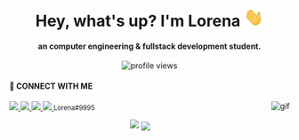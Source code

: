 <h1 align="center"> Hey, what's up? I'm Lorena <img src="https://github.com/devSouvik/devSouvik/blob/master/Hi.gif?raw=true" width="35"></h1>
<h4 align="center">an computer engineering & fullstack development student.</h4>

<p align="center">
  <img src="https://komarev.com/ghpvc/?username=narelo&color=blue" alt="profile views">
</p>

<p>
<h4>🤝 CONNECT WITH ME</h4>
<a href="mailto:lorenabastosamz@gmail.com/">
<img src="https://img.shields.io/badge/-Gmail-c14321?logo=Gmail&logoColor=red&style=social">
</a>
<a href="https://www.linkedin.com/in/lorenabastos/">
<img src="https://img.shields.io/badge/-LinkedIn-blue?logo=Linkedin&logoColor=blue&style=social">
</a>
<a href="https://www.instagram.com/bnarelo/">
<img src="https://img.shields.io/badge/-Instagram-E5E7E9?logo=Instagram&logoColor=FF00A2&style=social">
</a>
<a href="https://discord.com/login/">
<img src="https://img.shields.io/badge/-Discord-E5E7E9?logo=Discord&logoColor=7289da&style=social">
</a> <small>Lorena#9995</small>
<img align="right" src="https://github.com/narelo/narelo/blob/main/gif.gif?raw=true" alt="gif" height="500">
</p>

<p align="center">
<img src="https://github-readme-stats.vercel.app/api/top-langs/?username=narelo&layout=compact&text_color=daf7dc&bg_color=151515">

<img align="center" src="https://github-readme-stats.vercel.app/api?username=narelo&include_all_commits=true&count_private=true&show_icons=true&line_height=20&title_color=7A7ADB&icon_color=2234AE&text_color=D3D3D3&bg_color=0,000000,130F40">
</p>



